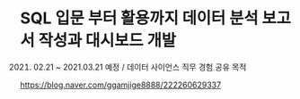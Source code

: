 # SQL 입문 부터 활용까지 데이터 분석 보고서 작성과 대시보드 개발 


2021. 02.21 ~ 2021.03.21 예정 / 데이터 사이언스 직무 경험 공유 목적

https://blog.naver.com/ggamjige8888/222260629337
